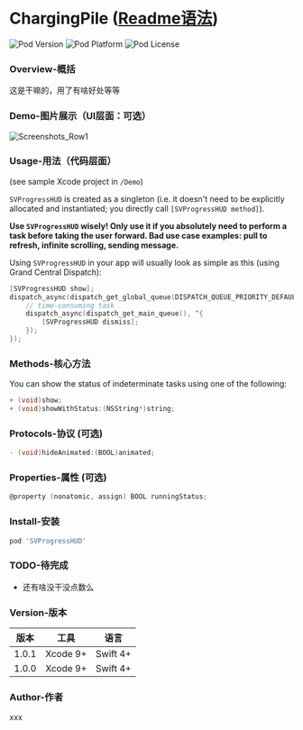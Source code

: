 ChargingPile ([Readme语法](https://blog.csdn.net/qq_31796651/article/details/80803599))
=================

![Pod Version](https://img.shields.io/cocoapods/v/SVProgressHUD.svg?style=flat)
![Pod Platform](https://img.shields.io/cocoapods/p/SVProgressHUD.svg?style=flat)
![Pod License](https://img.shields.io/cocoapods/l/SVProgressHUD.svg?style=flat)

### Overview-概括

这是干嘛的，用了有啥好处等等

### Demo-图片展示（UI层面：可选）

![Screenshots_Row1](https://timgsa.baidu.com/timg?image&quality=80&size=b9999_10000&sec=1567422035678&di=7b11acd72a3c8ad77c335c3855647c2e&imgtype=0&src=http%3A%2F%2Fi0.hexunimg.cn%2F2013-04-10%2F153010415.jpg)

### Usage-用法（代码层面）

(see sample Xcode project in `/Demo`)

`SVProgressHUD` is created as a singleton (i.e. it doesn't need to be explicitly allocated and instantiated; you directly call `[SVProgressHUD method]`).

**Use `SVProgressHUD` wisely! Only use it if you absolutely need to perform a task before taking the user forward. Bad use case examples: pull to refresh, infinite scrolling, sending message.**

Using `SVProgressHUD` in your app will usually look as simple as this (using Grand Central Dispatch):

```objective-c
[SVProgressHUD show];
dispatch_async(dispatch_get_global_queue(DISPATCH_QUEUE_PRIORITY_DEFAULT, 0), ^{
    // time-consuming task
    dispatch_async(dispatch_get_main_queue(), ^{
        [SVProgressHUD dismiss];
    });
});
```

### Methods-核心方法

You can show the status of indeterminate tasks using one of the following:

```objective-c
+ (void)show;
+ (void)showWithStatus:(NSString*)string;
```

### Protocols-协议 (可选)

```objective-c
- (void)hideAnimated:(BOOL)animated;
```

### Properties-属性 (可选)

```objective-c
@property (nonatomic, assign) BOOL runningStatus;
```

### Install-安装

```ruby
pod 'SVProgressHUD'
```

### TODO-待完成

 * 还有啥没干没点数么


### Version-版本

版本  | 工具  | 语言
 ---- | ----- | ------  
 1.0.1  | Xcode 9+ | Swift 4+
 1.0.0  | Xcode 9+ | Swift 4+

### Author-作者

 xxx

